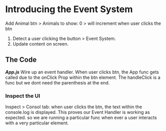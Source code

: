 # Introducing the Event System

Add Animal btn > Animals to show: 0 > will increment when user clicks the btn

1. Detect a user clicking the button > Event System.
2. Update content on screen.

## The Code

**_App.js_**
Wire up an event handler. When user clicks btn, the App func gets called due to the onClick Prop within the btn element. The handleClick is a func but we dont need the parenthesis at the end.

### Inspect the UI

Inspect > Consol tab: when user clicks the btn, the text within the console.log is displayed. This proves our Event Handler is working as expected. so we are running a particular func when ever a user interacts with a very particular element.
